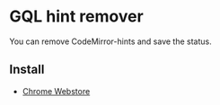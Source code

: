 # GQL hint remover

You can remove CodeMirror-hints and save the status.

## Install

- [Chrome Webstore](https://chromewebstore.google.com/detail/ccemghkcbjdocklnmgppaimcakfbhnjl?utm_source=item-share-cb)
